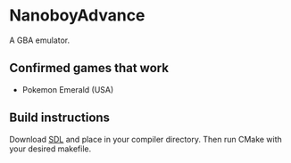 # NanoboyAdvance

A GBA emulator.

## Confirmed games that work

* Pokemon Emerald (USA)

## Build instructions

Download [SDL](libsdl.org) and place in your compiler directory. Then run CMake with your desired makefile.
